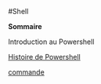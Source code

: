 #Shell


**Sommaire**

Introduction au  Powershell

[Histoire de Powershell](https://github.com/nsegur66/Powershell/blob/main/Histoire%20du%20Powershell)

[commande](https://github.com/nsegur66/Powershell/blob/main/Commande)
